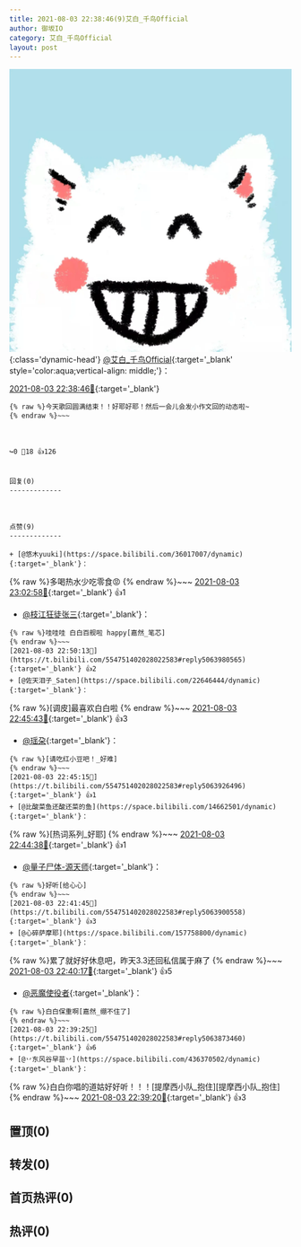 ```yaml
---
title: 2021-08-03 22:38:46(9)艾白_千鸟Official
author: 御坂IO
category: 艾白_千鸟Official
layout: post
---
```


![img](/images/9ae8b9445fd0665cc014d9080156a45271be73c6.jpg){:class='dynamic-head'}
[@艾白_千鸟Official](https://space.bilibili.com/334537711/dynamic){:target='_blank' style='color:aqua;vertical-align: middle;'}：

[2021-08-03 22:38:46🔗](https://t.bilibili.com/554751402028022583){:target='_blank'}

~~~
{% raw %}今天歌回圆满结束！！好耶好耶！然后一会儿会发小作文回的动态啦~
{% endraw %}~~~



↪️0 💬18 👍126


回复(0)
-------------



点赞(9)
-------------

+ [@悠木yuuki](https://space.bilibili.com/36017007/dynamic){:target='_blank'}：
~~~
{% raw %}多喝热水少吃零食😡
{% endraw %}~~~
[2021-08-03 23:02:58🔗](https://t.bilibili.com/554751402028022583#reply5064084184){:target='_blank'} 👍1
+ [@枝江狂徒张三](https://space.bilibili.com/19268544/dynamic){:target='_blank'}：
~~~
{% raw %}哇哇哇 白白百舰啦 happy[嘉然_笔芯]
{% endraw %}~~~
[2021-08-03 22:50:13🔗](https://t.bilibili.com/554751402028022583#reply5063980565){:target='_blank'} 👍2
+ [@佐天泪子_Saten](https://space.bilibili.com/22646444/dynamic){:target='_blank'}：
~~~
{% raw %}[调皮]最喜欢白白啦
{% endraw %}~~~
[2021-08-03 22:45:43🔗](https://t.bilibili.com/554751402028022583#reply5063936519){:target='_blank'} 👍3
+ [@瑶朶](https://space.bilibili.com/8024413/dynamic){:target='_blank'}：
~~~
{% raw %}[请吃红小豆吧！_好难]
{% endraw %}~~~
[2021-08-03 22:45:15🔗](https://t.bilibili.com/554751402028022583#reply5063926496){:target='_blank'} 👍1
+ [@比酸菜鱼还酸还菜的鱼](https://space.bilibili.com/14662501/dynamic){:target='_blank'}：
~~~
{% raw %}[热词系列_好耶]
{% endraw %}~~~
[2021-08-03 22:44:38🔗](https://t.bilibili.com/554751402028022583#reply5063914758){:target='_blank'} 👍1
+ [@量子尸体-源天师](https://space.bilibili.com/22865705/dynamic){:target='_blank'}：
~~~
{% raw %}好听[给心心]
{% endraw %}~~~
[2021-08-03 22:41:45🔗](https://t.bilibili.com/554751402028022583#reply5063900558){:target='_blank'} 👍3
+ [@心碎萨摩耶](https://space.bilibili.com/157758800/dynamic){:target='_blank'}：
~~~
{% raw %}累了就好好休息吧，昨天3.3还回私信属于麻了
{% endraw %}~~~
[2021-08-03 22:40:17🔗](https://t.bilibili.com/554751402028022583#reply5063878899){:target='_blank'} 👍5
+ [@恶魔使役者](https://space.bilibili.com/14147883/dynamic){:target='_blank'}：
~~~
{% raw %}白白保重啊[嘉然_绷不住了]
{% endraw %}~~~
[2021-08-03 22:39:25🔗](https://t.bilibili.com/554751402028022583#reply5063873460){:target='_blank'} 👍6
+ [@丷东风谷早苗丷](https://space.bilibili.com/436370502/dynamic){:target='_blank'}：
~~~
{% raw %}白白你唱的道姑好好听！！！[提摩西小队_抱住][提摩西小队_抱住]
{% endraw %}~~~
[2021-08-03 22:39:20🔗](https://t.bilibili.com/554751402028022583#reply5063869533){:target='_blank'} 👍3


置顶(0)
-------------



转发(0)
-------------



首页热评(0)
-------------



热评(0)
-------------



